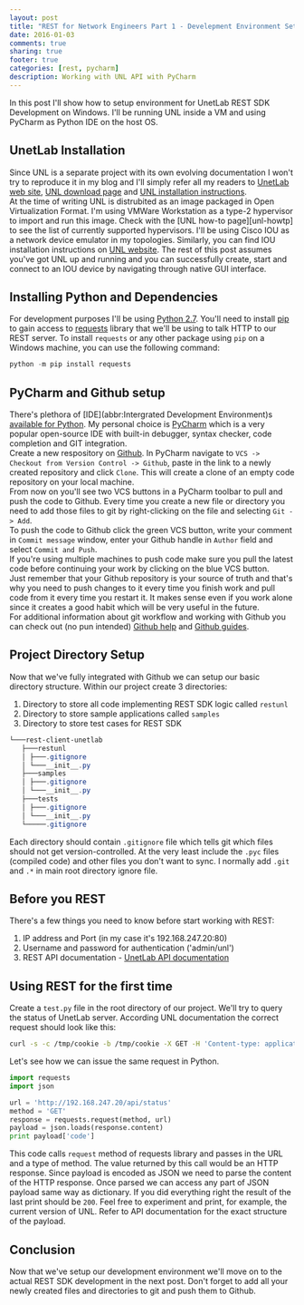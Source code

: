 ```yaml
---
layout: post
title: "REST for Network Engineers Part 1 - Develepment Environment Setup"
date: 2016-01-03
comments: true
sharing: true
footer: true
categories: [rest, pycharm]
description: Working with UNL API with PyCharm
---
```


In this post I'll show how to setup environment for UnetLab REST SDK Development on Windows. I'll be running UNL inside a VM and using PyCharm as Python IDE on the host OS.

<!--more-->

## UnetLab Installation

Since UNL is a separate project with its own evolving documentation I won't try to reproduce it in my blog and I'll simply refer all my readers to [UnetLab web site][unl-main], [UNL download page][unl-download] and [UNL installation instructions][unl-howto].  
At the time of writing UNL is distrubited as an image packaged in Open Virtualization Format. I'm using VMWare Workstation as a type-2 hypervisor to import and run this image. Check with the [UNL how-to page][unl-howtp] to see the list of currently supported hypervisors.
I'll be using Cisco IOU as a network device emulator in my topologies. Similarly, you can find IOU installation instructions on [UNL website][unl-iou]. The rest of this post assumes you've got UNL up and running and you can successfully create, start and connect to an IOU device by navigating through native GUI interface.

## Installing Python and Dependencies
For development purposes I'll be using [Python 2.7][python-install]. You'll need to install [pip][pip-install] to gain access to [requests][requests-install] library that we'll be using to talk HTTP to our REST server. To install `requests` or any other package using `pip` on a Windows machine, you can use the following command:
``` powershell Installing python HTTP library
python -m pip install requests
```

## PyCharm and Github setup
There's plethora of [IDE](abbr:Intergrated Development Environment)s [available for Python][python-ide]. My personal choice is [PyCharm][pycharm-main] which is a very popular open-source IDE with built-in debugger, syntax checker, code completion and GIT integration.  
Create a new respository on [Github][github-link]. In PyCharm navigate to `VCS -> Checkout from Version Control -> Github`, paste in the link to a newly created repository and click `Clone`. This will create a clone of an empty code repository on your local machine.  
From now on you'll see two VCS buttons in a PyCharm toolbar to pull and push the code to Github. Every time you create a new file or directory you need to add those files to git by right-clicking on the file and selecting `Git -> Add`.  
To push the code to Github click the green VCS button, write your comment in `Commit message` window, enter your Github handle in `Author` field and select `Commit and Push`.  
If you're using multiple machines to push code make sure you pull the latest code before continuing your work by clicking on the blue VCS button.  
Just remember that your Github repository is your source of truth and that's why you need to push changes to it every time you finish work and pull code from it every time you restart it. It makes sense even if you work alone since it creates a good habit which will be very useful in the future.  
For additional information about git workflow and working with Github you can check out (no pun intended) [Github help][github-help] and [Github guides][github-guides].

## Project Directory Setup
Now that we've fully integrated with Github we can setup our basic directory structure. Within our project create 3 directories:

1. Directory to store all code implementing REST SDK logic called `restunl`
2. Directory to store sample applications called `samples`
3. Directory to store test cases for REST SDK

``` powershell Project Directory Structure
└───rest-client-unetlab
   ├───restunl
   │ ├───.gitignore
   │ └───__init__.py
   ├───samples
   │ ├───.gitignore
   │ └───__init__.py
   ├───tests
   │ ├───.gitignore
   │ └───__init__.py
   └─────.gitignore
```
Each directory should contain `.gitignore` file which tells git which files should not get version-controlled. At the very least include the `.pyc` files (compiled code) and other files you don't want to sync. I normally add `.git` and `.*` in main root directory ignore file.


## Before you REST
There's a few things you need to know before start working with REST:

1. IP address and Port (in my case it's 192.168.247.20:80)
2. Username and password for authentication ('admin/unl')
3. REST API documentation - [UnetLab API documentation][unl-api]


## Using REST for the first time
Create a `test.py` file in the root directory of our project. We'll try to query the status of UnetLab server. According UNL documentation the correct request should look like this:

``` bash Requesting UNL status with REST
curl -s -c /tmp/cookie -b /tmp/cookie -X GET -H 'Content-type: application/json' http://127.0.0.1/api/status
```

Let's see how we can issue the same request in Python. 

``` python RESTing with Python
import requests
import json

url = 'http://192.168.247.20/api/status'
method = 'GET'
response = requests.request(method, url)
payload = json.loads(response.content)
print payload['code']
```

This code calls `request` method of requests library and passes in the URL and a type of method. The value returned by this call would be an HTTP response. Since payload is encoded as JSON we need to parse the content of the HTTP response. Once parsed we can access any part of JSON payload same way as dictionary. If you did everything right the result of the last print should be `200`. Feel free to experiment and print, for example, the current version of UNL. Refer to API documentation for the exact structure of the payload.


## Conclusion
Now that we've setup our development environment we'll move on to the actual REST SDK development in the next post. Don't forget to add all your newly created files and directories to git and push them to Github.

[unl-main]: http://www.unetlab.com/
[unl-download]: http://www.unetlab.com/download/index.html
[unl-howto]: http://www.unetlab.com/documentation/index.html
[unl-iou]: http://www.unetlab.com/2014/11/adding-cisco-iouiol-images/
[python-ide]: https://wiki.python.org/moin/IntegratedDevelopmentEnvironments
[pycharm-main]: https://www.jetbrains.com/pycharm/
[github-link]: https://github.com
[python-install]: https://www.python.org/downloads/release/python-2711/
[pip-install]: https://pip.pypa.io/en/latest/installing/
[requests-install]: http://docs.python-requests.org/en/latest/user/install/
[github-help]: https://help.github.com/categories/bootcamp/
[github-guides]: https://guides.github.com/
[unl-api]: http://www.unetlab.com/2015/09/using-unetlab-apis/

